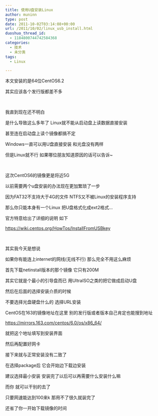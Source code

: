 ```yaml
---
title: 使用U盘安装Linux
author: muninn
type: post
date: 2011-10-02T03:14:08+00:00
url: /2011/10/02/linux_usb_install.html
duoshuo_thread_id:
  - 1184800744742584368
categories:
  - 技术
  - 未分类
tags:
  - Linux

---
```

本文安装的是64位CentOS6.2

其实应该各个发行版都差不多

&#160;

我直到现在还不明白

是什么导致这么多年了 Linux就不能从启动盘上读数据直接安装

甚至连在启动盘上读个镜像都搞不定

Windows一直可以用U盘直接安装 和光盘没有两样

但是Linux就不行 如果哪位朋友知道原因的话可以告诉~

&#160;

这次CentOS6的镜像更是将近5G

以前需要两个u盘安装的办法现在更加繁琐了一步

因为FAT32不支持大于4G的文件 NTFS又不被Linux的安装程序支持

那么你只能本身有一个Linux 把U盘格式化成ext2格式&#8230;

官方特意给出了详细的说明 如下

<https://wiki.centos.org/HowTos/InstallFromUSBkey>

&#160;

其实我今天是想说

如果你有能连上internet的网线(无线不行) 那么完全不用这么麻烦

首先下载netinstall版本的那个镜像 它只有200M

其实它就是个最小的引导盘而已 用UltraISO之类的把它做成启动U盘

然后在后面的选择安装介质的时候

不要选择光盘硬盘什么的 选择URL安装

CentOS在163的镜像地址在这里 别的发行版或者版本自己肯定也能搜到地址

<https://mirrors.163.com/centos/6.0/os/x86_64/>

就把这个地址填写到安装界面

然后再配置好网卡

接下来就与正常安装没有二致了

在选择package后 它会开始边下载边安装

建议选择最小安装 安装完了以后可以再需要什么安装什么嘛

而你 就可以干别的去了

只要网速能达到100来k 那用不了很久就装完了

还省了你一开始下载镜像的时间